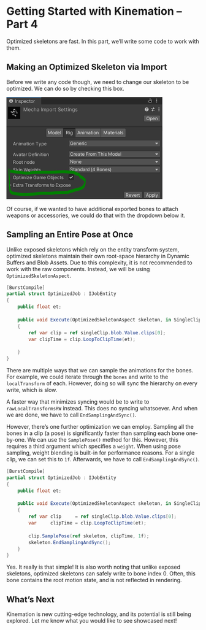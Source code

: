 # Getting Started with Kinemation – Part 4

Optimized skeletons are fast. In this part, we’ll write some code to work with
them.

## Making an Optimized Skeleton via Import

Before we write any code though, we need to change our skeleton to be optimized.
We can do so by checking this box.

![](media/9b9ac7015305136fcf73d455ff2cd183.png)

Of course, if we wanted to have additional exported bones to attach weapons or
accessories, we could do that with the dropdown below it.

## Sampling an Entire Pose at Once

Unlike exposed skeletons which rely on the entity transform system, optimized
skeletons maintain their own root-space hierarchy in Dynamic Buffers and Blob
Assets. Due to this complexity, it is not recommended to work with the raw
components. Instead, we will be using `OptimizedSkeletonAspect`.

```csharp
[BurstCompile]
partial struct OptimizedJob : IJobEntity
{
    public float et;

    public void Execute(OptimizedSkeletonAspect skeleton, in SingleClip singleClip)
    {
        ref var clip = ref singleClip.blob.Value.clips[0];
        var clipTime = clip.LoopToClipTime(et);

    }
}
```

There are multiple ways that we can sample the animations for the bones. For
example, we could iterate through the `bones` and write to the `localTransform`
of each. However, doing so will sync the hierarchy on every write, which is
slow.

A faster way that minimizes syncing would be to write to `rawLocalTransformsRW`
instead. This does no syncing whatsoever. And when we are done, we have to call
`EndSamplingAndSync()`.

However, there’s one further optimization we can employ. Sampling all the bones
in a clip (a pose) is significantly faster than sampling each bone one-by-one.
We can use the `SamplePose()` method for this. However, this requires a third
argument which specifies a `weight`. When using pose sampling, weight blending
is built-in for performance reasons. For a single clip, we can set this to `1f`.
Afterwards, we have to call `EndSamplingAndSync()`.

```csharp
[BurstCompile]
partial struct OptimizedJob : IJobEntity
{
    public float et;

    public void Execute(OptimizedSkeletonAspect skeleton, in SingleClip singleClip)
    {
        ref var clip     = ref singleClip.blob.Value.clips[0];
        var     clipTime = clip.LoopToClipTime(et);

        clip.SamplePose(ref skeleton, clipTime, 1f);
        skeleton.EndSamplingAndSync();
    }
}
```

Yes. It really is that simple! It is also worth noting that unlike exposed
skeletons, optimized skeletons can safely write to bone index 0. Often, this
bone contains the root motion state, and is not reflected in rendering.

## What’s Next

Kinemation is new cutting-edge technology, and its potential is still being
explored. Let me know what you would like to see showcased next!
